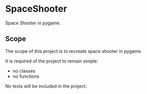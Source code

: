 # SpaceShooter

Space Shooter in pygame.

## Scope

The scope of this project is to recreate space shooter in pygame.

It is required of the project to remain simple:

- no classes
- no functions

No tests will be included in the project.